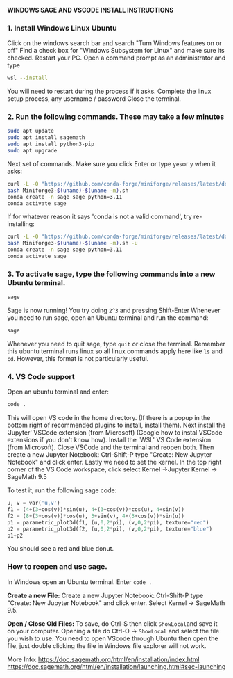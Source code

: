 **WINDOWS SAGE AND VSCODE INSTALL INSTRUCTIONS**

### 1. Install Windows Linux Ubuntu
Click on the windows search bar and search "Turn Windows features on or off"
Find a check box for "Windows Subsystem for Linux" and make sure its checked. Restart your PC.
Open a command prompt as an administrator and type 
```bash
wsl --install
```

You will need to restart during the process if it asks.
Complete the linux setup process, any username / password
Close the terminal.


### 2. Run the following commands. These may take a few minutes
```bash
sudo apt update
sudo apt install sagemath 
sudo apt install python3-pip
sudo apt upgrade
```

Next set of commands. Make sure you click Enter or type `yes`or  `y` when it asks:
```bash
curl -L -O "https://github.com/conda-forge/miniforge/releases/latest/download/Miniforge3-$(uname)-$(uname -m).sh"
bash Miniforge3-$(uname)-$(uname -m).sh
conda create -n sage sage python=3.11
conda activate sage
```
If for whatever reason it says 'conda is not a valid command', try re-installing:
```bash
curl -L -O "https://github.com/conda-forge/miniforge/releases/latest/download/Miniforge3-$(uname)-$(uname -m).sh"
bash Miniforge3-$(uname)-$(uname -m).sh -u
conda create -n sage sage python=3.11
conda activate sage
```

### 3. To activate sage, type the following commands into a new Ubuntu terminal.
```bash
sage
```
Sage is now running!
You try doing 
`2^3` and pressing Shift-Enter 
Whenever you need to run sage, open an Ubuntu terminal and run the command:
```bash
sage
```
Whenever you need to quit sage, type `quit` or close the terminal.
Remember this ubuntu terminal runs linux so all linux commands apply here like `ls` and `cd`.
However, this format is not particularly useful. 

### 4. VS Code support
Open an ubuntu terminal and enter:
```bash
code .
```

This will open VS code in the home directory.
(If there is a popup in the bottom right of recommended plugins to install, install them).
Next install the 'Jupyter' VSCode extension (from Microsoft) (Google how to instal VSCode extensions if you don't know how).
Install the 'WSL' VS Code extension (from Microsoft).
Close VSCode and the terminal and reopen both.
Then create a new Jupyter Notebook: Ctrl-Shift-P type "Create: New Jupyter Notebook" and click enter.
Lastly we need to set the kernel. 
In the top right corner of the VS Code workspace, click select Kernel ->Jupyter Kernel -> SageMath 9.5

To test it, run the following sage code:
```py
u, v = var('u,v')
f1 = (4+(3+cos(v))*sin(u), 4+(3+cos(v))*cos(u), 4+sin(v))
f2 = (8+(3+cos(v))*cos(u), 3+sin(v), 4+(3+cos(v))*sin(u))
p1 = parametric_plot3d(f1, (u,0,2*pi), (v,0,2*pi), texture="red")
p2 = parametric_plot3d(f2, (u,0,2*pi), (v,0,2*pi), texture="blue")
p1+p2
```
You should see a red and blue donut.

### How to reopen and use sage.
In Windows open an Ubuntu terminal.
Enter `code .`

**Create a new File:**
Create a new Jupyter Notebook: Ctrl-Shift-P type "Create: New Jupyter Notebook" and click enter.
Select Kernel -> SageMath 9.5.

**Open / Close Old Files:**
To save, do Ctrl-S then click `ShowLocal`and save it on your computer. Opening a file do Ctrl-O -> `ShowLocal` and select the file you wish to use. 
You need to open VScode through Ubuntu then open the file, just double clicking the file in Windows file explorer will not work.



More Info:
https://doc.sagemath.org/html/en/installation/index.html
https://doc.sagemath.org/html/en/installation/launching.html#sec-launching

